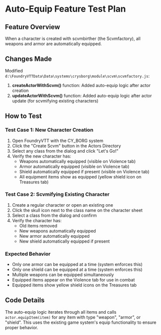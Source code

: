 # Auto-Equip Feature Test Plan

## Feature Overview
When a character is created with scvmbirther (the Scvmfactory), all weapons and armor are automatically equipped.

## Changes Made
Modified `d:\FoundryVTTData\Data\systems\crysborg\module\scvm\scvmfactory.js`:

1. **createActorWithScvm()** function: Added auto-equip logic after actor creation
2. **updateActorWithScvm()** function: Added auto-equip logic after actor update (for scvmifying existing characters)

## How to Test

### Test Case 1: New Character Creation
1. Open FoundryVTT with the CY_BORG system
2. Click the "Create Scvm" button in the Actors Directory
3. Select any class from the dialog and click "Let's Go!"
4. Verify the new character has:
   - Weapons automatically equipped (visible on Violence tab)
   - Armor automatically equipped (visible on Violence tab)
   - Shield automatically equipped if present (visible on Violence tab)
   - All equipment items show as equipped (yellow shield icon on Treasures tab)

### Test Case 2: Scvmifying Existing Character
1. Create a regular character or open an existing one
2. Click the skull icon next to the class name on the character sheet
3. Select a class from the dialog and confirm
4. Verify the character has:
   - Old items removed
   - New weapons automatically equipped
   - New armor automatically equipped
   - New shield automatically equipped if present

### Expected Behavior
- Only one armor can be equipped at a time (system enforces this)
- Only one shield can be equipped at a time (system enforces this)  
- Multiple weapons can be equipped simultaneously
- Equipped items appear on the Violence tab for use in combat
- Equipped items show yellow shield icons on the Treasures tab

## Code Details
The auto-equip logic iterates through all items and calls `actor.equipItem(item)` for any item with type "weapon", "armor", or "shield". This uses the existing game system's equip functionality to ensure proper behavior.
